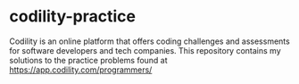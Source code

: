 # codility-practice

Codility is an online platform that offers coding challenges and assessments for software developers and tech companies.
This repository contains my solutions to the practice problems found at
https://app.codility.com/programmers/
